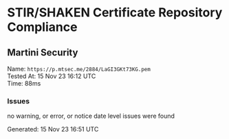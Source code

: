 # STIR/SHAKEN Certificate Repository Compliance

## Martini Security

Name: `https://p.mtsec.me/2884/LaGI3GKt73KG.pem`\
Tested At: 15 Nov 23 16:12 UTC\
Time: 88ms

### Issues

no warning, or error, or notice date level issues were found

Generated: 15 Nov 23 16:51 UTC